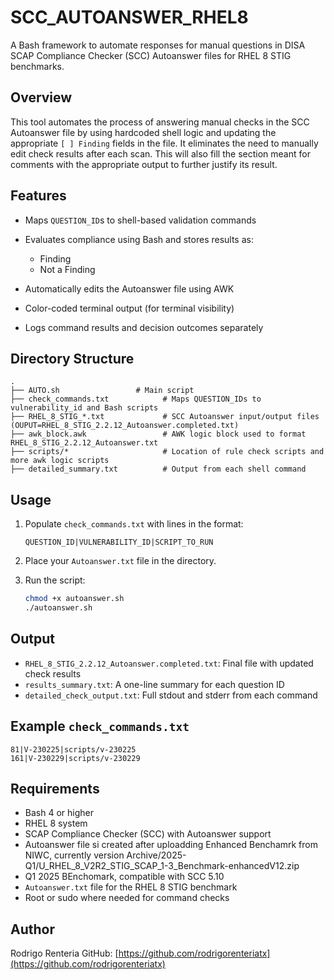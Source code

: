 # SCC\_AUTOANSWER\_RHEL8

A Bash framework to automate responses for manual questions in DISA SCAP Compliance Checker (SCC) Autoanswer files for RHEL 8 STIG benchmarks.

## Overview

This tool automates the process of answering manual checks in the SCC Autoanswer file by using hardcoded shell logic and updating the appropriate `[ ] Finding` fields in the file. It eliminates the need to manually edit check results after each scan. This will also fill the section meant for comments with the appropriate output to further justify its result.

## Features

* Maps `QUESTION_ID`s to shell-based validation commands
* Evaluates compliance using Bash and stores results as:

  * Finding
  * Not a Finding
* Automatically edits the Autoanswer file using AWK
* Color-coded terminal output (for terminal visibility)
* Logs command results and decision outcomes separately

## Directory Structure

```
.
├── AUTO.sh                 # Main script
├── check_commands.txt            # Maps QUESTION_IDs to vulnerability_id and Bash scripts
├── RHEL_8_STIG_*.txt             # SCC Autoanswer input/output files (OUPUT=RHEL_8_STIG_2.2.12_Autoanswer.completed.txt)  
├── awk_block.awk                 # AWK logic block used to format RHEL_8_STIG_2.2.12_Autoanswer.txt
├── scripts/*                     # Location of rule check scripts and more awk logic scripts
├── detailed_summary.txt          # Output from each shell command
```

## Usage

1. Populate `check_commands.txt` with lines in the format:

   ```
   QUESTION_ID|VULNERABILITY_ID|SCRIPT_TO_RUN
   ```

2. Place your `Autoanswer.txt` file in the directory.

3. Run the script:

   ```bash
   chmod +x autoanswer.sh
   ./autoanswer.sh
   ```

## Output

* `RHEL_8_STIG_2.2.12_Autoanswer.completed.txt`: Final file with updated check results
* `results_summary.txt`: A one-line summary for each question ID
* `detailed_check_output.txt`: Full stdout and stderr from each command

## Example `check_commands.txt`

```
81|V-230225|scripts/v-230225
161|V-230229|scripts/v-230229
```

## Requirements

* Bash 4 or higher
* RHEL 8 system
* SCAP Compliance Checker (SCC) with Autoanswer support
* Autoanswer file si created after uploadding Enhanced Benchamrk from NIWC, currently version Archive/2025-Q1/U_RHEL_8_V2R2_STIG_SCAP_1-3_Benchmark-enhancedV12.zip
* Q1 2025 BEnchomark, compatible with SCC 5.10
* `Autoanswer.txt` file for the RHEL 8 STIG benchmark
* Root or sudo where needed for command checks

## Author

Rodrigo Renteria
GitHub: [https://github.com/rodrigorenteriatx](https://github.com/rodrigorenteriatx)
